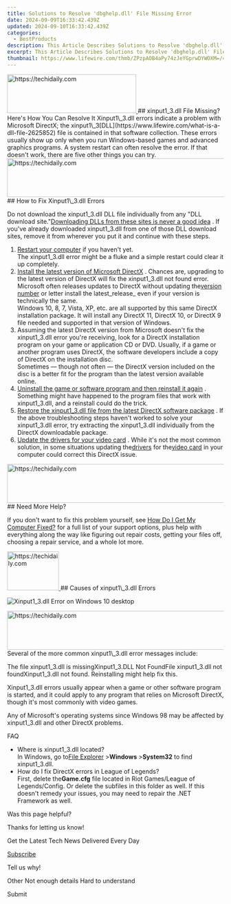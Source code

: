 ```yaml
---
title: Solutions to Resolve 'dbghelp.dll' File Missing Error
date: 2024-09-09T16:33:42.439Z
updated: 2024-09-10T16:33:42.439Z
categories:
  - BestProducts
description: This Article Describes Solutions to Resolve 'dbghelp.dll' File Missing Error
excerpt: This Article Describes Solutions to Resolve 'dbghelp.dll' File Missing Error
thumbnail: https://www.lifewire.com/thmb/ZPzpAOB4aPy74zJeYGprwDYWOXM=/400x300/filters:no_upscale():max_bytes(150000):strip_icc():format(webp)/dbghelp-dll-error-message-1b294e104d124a29a1b26e4d3044cc01.png
---
```


<!-- affiliate ads begin -->
<a href="https://25home.pxf.io/c/5597632/2123478/16836" target="_top" id="2123478">
  <img src="//a.impactradius-go.com/display-ad/16836-2123478" border="0" alt="https://techidaily.com" width="300" height="90"/>
</a>
<img height="0" width="0" src="https://25home.pxf.io/i/5597632/2123478/16836" style="position:absolute;visibility:hidden;" border="0" />
<!-- affiliate ads end -->
## xinput1_3.dll File Missing? Here's How You Can Resolve It
 Xinput1\_3.dll errors indicate a problem with Microsoft DirectX; the xinput1\_3[DLL](https://www.lifewire.com/what-is-a-dll-file-2625852) file is contained in that software collection. These errors usually show up only when you run Windows-based games and advanced graphics programs. A system restart can often resolve the error. If that doesn't work, there are five other things you can try.

<!-- affiliate ads begin -->
<a href="https://unicoeye.pxf.io/c/5597632/2134498/18498" target="_top" id="2134498">
  <img src="//a.impactradius-go.com/display-ad/18498-2134498" border="0" alt="https://techidaily.com" width="720" height="90"/>
</a>
<img height="0" width="0" src="https://unicoeye.pxf.io/i/5597632/2134498/18498" style="position:absolute;visibility:hidden;" border="0" />
<!-- affiliate ads end -->
## How to Fix Xinput1\_3.dll Errors

 Do not download the xinput1\_3.dll DLL file individually from any "DLL download site."[Downloading DLLs from these sites is never a good idea](https://www.lifewire.com/important-reasons-not-to-download-dll-files-2624455) . If you've already downloaded xinput1\_3.dll from one of those DLL download sites, remove it from wherever you put it and continue with these steps.

1. [Restart your computer](https://www.lifewire.com/how-to-reboot-a-computer-2624568) if you haven't yet.  
 The xinput1\_3.dll error might be a fluke and a simple restart could clear it up completely.
2. [Install the latest version of Microsoft DirectX](https://www.lifewire.com/how-to-download-install-directx-2624489) . Chances are, upgrading to the latest version of DirectX will fix the xinput1\_3.dll not found error.  
 Microsoft often releases updates to DirectX without updating the[version number](https://www.lifewire.com/version-number-2626043) or letter install the latest_release_ even if your version is technically the same.  
 Windows 10, 8, 7, Vista, XP, etc. are all supported by this same DirectX installation package. It will install any DirectX 11, DirectX 10, or DirectX 9 file needed and supported in that version of Windows.
3. Assuming the latest DirectX version from Microsoft doesn't fix the xinput1\_3.dll error you're receiving, look for a DirectX installation program on your game or application CD or DVD. Usually, if a game or another program uses DirectX, the software developers include a copy of DirectX on the installation disc.  
 Sometimes — though not often — the DirectX version included on the disc is a better fit for the program than the latest version available online.
4. [Uninstall the game or software program and then reinstall it again](https://www.lifewire.com/what-is-the-proper-way-to-reinstall-a-software-program-2624478) . Something might have happened to the program files that work with xinput1\_3.dll, and a reinstall could do the trick.
5. [Restore the xinput1_3.dll file from the latest DirectX software package](https://www.lifewire.com/how-to-restore-a-missing-directx-dll-file-2624516) . If the above troubleshooting steps haven't worked to solve your xinput1\_3.dll error, try extracting the xinput1\_3.dll individually from the DirectX downloadable package.
6. [Update the drivers for your video card](https://www.lifewire.com/how-to-update-drivers-in-windows-2619214) . While it's not the most common solution, in some situations updating the[drivers](https://www.lifewire.com/what-is-a-device-driver-2625796) for the[video card](https://www.lifewire.com/what-is-a-video-card-2618161) in your computer could correct this DirectX issue.

<!-- affiliate ads begin -->
<a href="https://appsumo.8odi.net/c/5597632/2118305/7443" target="_top" id="2118305">
  <img src="//a.impactradius-go.com/display-ad/7443-2118305" border="0" alt="https://techidaily.com" width="728" height="90"/>
</a>
<img height="0" width="0" src="https://appsumo.8odi.net/i/5597632/2118305/7443" style="position:absolute;visibility:hidden;" border="0" />
<!-- affiliate ads end -->
## Need More Help?

 If you don't want to fix this problem yourself, see [How Do I Get My Computer Fixed?](https://www.lifewire.com/how-do-i-get-my-computer-fixed-2625167) for a full list of your support options, plus help with everything along the way like figuring out repair costs, getting your files off, choosing a repair service, and a whole lot more.

<!-- affiliate ads begin -->
<a href="https://aligracehair.sjv.io/c/5597632/2135349/19272" target="_top" id="2135349">
  <img src="//a.impactradius-go.com/display-ad/19272-2135349" border="0" alt="https://techidaily.com" width="120" height="90"/>
</a>
<img height="0" width="0" src="https://aligracehair.sjv.io/i/5597632/2135349/19272" style="position:absolute;visibility:hidden;" border="0" />
<!-- affiliate ads end -->
## Causes of xinput1\_3.dll Errors

![Xinput1_3.dll Error on Windows 10 desktop](https://www.lifewire.com/thmb/lAXa0AG_5pReGIffvuXNMxCliNo=/1500x0/filters:no_upscale():max_bytes(150000):strip_icc():format(webp)/001_how-to-fix-xinput1-3-dll-not-found-or-missing-errors-2624329-5c760415c9e77c00012f8110-7c3acf51ccdc4386aa95425220198bad.jpg)

<!-- affiliate ads begin -->
<a href="https://aligracehair.sjv.io/c/5597632/2135419/19272" target="_top" id="2135419">
  <img src="//a.impactradius-go.com/display-ad/19272-2135419" border="0" alt="https://techidaily.com" width="728" height="90"/>
</a>
<img height="0" width="0" src="https://aligracehair.sjv.io/i/5597632/2135419/19272" style="position:absolute;visibility:hidden;" border="0" />
<!-- affiliate ads end -->
 Several of the more common xinput1\_3.dll error messages include:

 The file xinput1\_3.dll is missingXinput1\_3.DLL Not FoundFile xinput1\_3.dll not foundXinput1\_3.dll not found. Reinstalling might help fix this.  

 Xinput1\_3.dll errors usually appear when a game or other software program is started, and it could apply to any program that relies on Microsoft DirectX, though it's most commonly with video games.

 Any of Microsoft's operating systems since Windows 98 may be affected by xinput1\_3.dll and other DirectX problems.

 FAQ

* Where is xinput1\_3.dll located?  
 In Windows, go to[File Explorer](https://www.lifewire.com/open-file-explorer-in-windows-11-5192605) \>**Windows** \>**System32** to find xinput1\_3.dll.
* How do I fix DirectX errors in League of Legends?  
 First, delete the**Game.cfg** file located in Riot Games/League of Legends/Config. Or delete the subfiles in this folder as well. If this doesn't remedy your issues, you may need to repair the .NET Framework as well.

Was this page helpful?

Thanks for letting us know!

 Get the Latest Tech News Delivered Every Day

[Subscribe](https://www.lifewire.com/#)

Tell us why!

 Other  Not enough details  Hard to understand

 Submit

<ins class="adsbygoogle"
     style="display:block"
     data-ad-format="autorelaxed"
     data-ad-client="ca-pub-7571918770474297"
     data-ad-slot="1223367746"></ins>



<ins class="adsbygoogle"
     style="display:block"
     data-ad-client="ca-pub-7571918770474297"
     data-ad-slot="8358498916"
     data-ad-format="auto"
     data-full-width-responsive="true"></ins>


